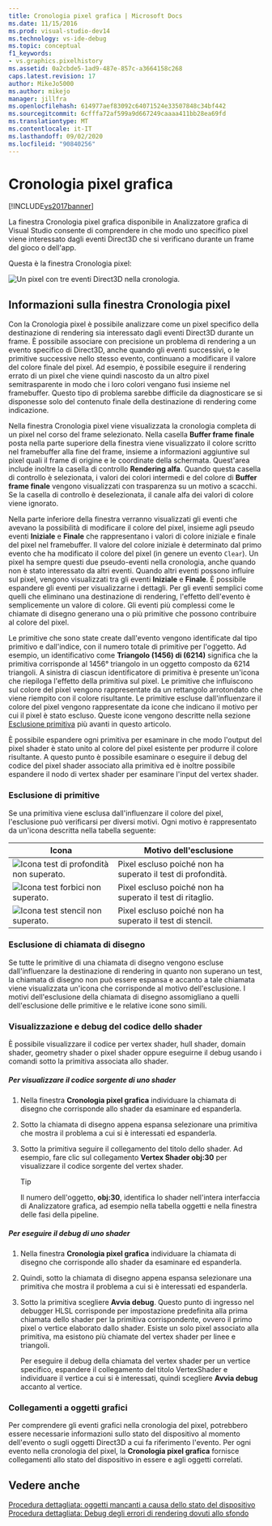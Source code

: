 ```yaml
---
title: Cronologia pixel grafica | Microsoft Docs
ms.date: 11/15/2016
ms.prod: visual-studio-dev14
ms.technology: vs-ide-debug
ms.topic: conceptual
f1_keywords:
- vs.graphics.pixelhistory
ms.assetid: 0a2cbde5-1ad9-487e-857c-a3664158c268
caps.latest.revision: 17
author: MikeJo5000
ms.author: mikejo
manager: jillfra
ms.openlocfilehash: 614977aef83092c64071524e33507848c34bf442
ms.sourcegitcommit: 6cfffa72af599a9d667249caaaa411bb28ea69fd
ms.translationtype: MT
ms.contentlocale: it-IT
ms.lasthandoff: 09/02/2020
ms.locfileid: "90840256"
---
```

# <a name="graphics-pixel-history"></a>Cronologia pixel grafica
[!INCLUDE[vs2017banner](../includes/vs2017banner.md)]

La finestra Cronologia pixel grafica disponibile in Analizzatore grafica di Visual Studio consente di comprendere in che modo uno specifico pixel viene interessato dagli eventi Direct3D che si verificano durante un frame del gioco o dell'app.  
  
 Questa è la finestra Cronologia pixel:  
  
 ![Un pixel con tre eventi Direct3D nella cronologia.](../debugger/media/gfx-diag-demo-pixel-history-orientation.png "gfx_diag_demo_pixel_history_orientation")  
  
## <a name="understanding-the-pixel-history-window"></a>Informazioni sulla finestra Cronologia pixel  
 Con la Cronologia pixel è possibile analizzare come un pixel specifico della destinazione di rendering sia interessato dagli eventi Direct3D durante un frame. È possibile associare con precisione un problema di rendering a un evento specifico di Direct3D, anche quando gli eventi successivi, o le primitive successive nello stesso evento, continuano a modificare il valore del colore finale del pixel. Ad esempio, è possibile eseguire il rendering errato di un pixel che viene quindi nascosto da un altro pixel semitrasparente in modo che i loro colori vengano fusi insieme nel framebuffer. Questo tipo di problema sarebbe difficile da diagnosticare se si disponesse solo del contenuto finale della destinazione di rendering come indicazione.  
  
 Nella finestra Cronologia pixel viene visualizzata la cronologia completa di un pixel nel corso del frame selezionato. Nella casella **Buffer frame finale** posta nella parte superiore della finestra viene visualizzato il colore scritto nel framebuffer alla fine del frame, insieme a informazioni aggiuntive sul pixel quali il frame di origine e le coordinate della schermata. Quest'area include inoltre la casella di controllo **Rendering alfa**. Quando questa casella di controllo è selezionata, i valori dei colori intermedi e del colore di **Buffer frame finale** vengono visualizzati con trasparenza su un motivo a scacchi. Se la casella di controllo è deselezionata, il canale alfa dei valori di colore viene ignorato.  
  
 Nella parte inferiore della finestra verranno visualizzati gli eventi che avevano la possibilità di modificare il colore del pixel, insieme agli pseudo eventi **Iniziale** e **Finale** che rappresentano i valori di colore iniziale e finale del pixel nel framebuffer. Il valore del colore iniziale è determinato dal primo evento che ha modificato il colore del pixel (in genere un evento `Clear`). Un pixel ha sempre questi due pseudo-eventi nella cronologia, anche quando non è stato interessato da altri eventi. Quando altri eventi possono influire sul pixel, vengono visualizzati tra gli eventi **Iniziale** e **Finale**. È possibile espandere gli eventi per visualizzarne i dettagli. Per gli eventi semplici come quelli che eliminano una destinazione di rendering, l'effetto dell'evento è semplicemente un valore di colore. Gli eventi più complessi come le chiamate di disegno generano una o più primitive che possono contribuire al colore del pixel.  
  
 Le primitive che sono state create dall'evento vengono identificate dal tipo primitivo e dall'indice, con il numero totale di primitive per l'oggetto. Ad esempio, un identificativo come **Triangolo (1456) di (6214)** significa che la primitiva corrisponde al 1456° triangolo in un oggetto composto da 6214 triangoli. A sinistra di ciascun identificatore di primitiva è presente un'icona che riepiloga l'effetto della primitiva sul pixel. Le primitive che influiscono sul colore del pixel vengono rappresentate da un rettangolo arrotondato che viene riempito con il colore risultante. Le primitive escluse dall'influenzare il colore del pixel vengono rappresentate da icone che indicano il motivo per cui il pixel è stato escluso. Queste icone vengono descritte nella sezione [Esclusione primitiva](../debugger/graphics-pixel-history.md#exclusion) più avanti in questo articolo.  
  
 È possibile espandere ogni primitiva per esaminare in che modo l'output del pixel shader è stato unito al colore del pixel esistente per produrre il colore risultante. A questo punto è possibile esaminare o eseguire il debug del codice del pixel shader associato alla primitiva ed è inoltre possibile espandere il nodo di vertex shader per esaminare l'input del vertex shader.  
  
### <a name="primitive-exclusion"></a><a name="exclusion"></a> Esclusione di primitive  
 Se una primitiva viene esclusa dall'influenzare il colore del pixel, l'esclusione può verificarsi per diversi motivi. Ogni motivo è rappresentato da un'icona descritta nella tabella seguente:  
  
|Icona|Motivo dell'esclusione|  
|----------|--------------------------|  
|![Icona test di profondità non superato.](../debugger/media/vsg-hist-icon-failed-depth.png "vsg_hist_icon_failed_depth")|Pixel escluso poiché non ha superato il test di profondità.|  
|![Icona test forbici non superato.](../debugger/media/vsg-hist-icon-failed-scissor.png "vsg_hist_icon_failed_scissor")|Pixel escluso poiché non ha superato il test di ritaglio.|  
|![Icona test stencil non superato.](../debugger/media/vsg-hist-icon-failed-stencil.png "vsg_hist_icon_failed_stencil")|Pixel escluso poiché non ha superato il test di stencil.|  
  
### <a name="draw-call-exclusion"></a>Esclusione di chiamata di disegno  
 Se tutte le primitive di una chiamata di disegno vengono escluse dall'influenzare la destinazione di rendering in quanto non superano un test, la chiamata di disegno non può essere espansa e accanto a tale chiamata viene visualizzata un'icona che corrisponde al motivo dell'esclusione. I motivi dell'esclusione della chiamata di disegno assomigliano a quelli dell'esclusione delle primitive e le relative icone sono simili.  
  
### <a name="viewing-and-debugging-shader-code"></a>Visualizzazione e debug del codice dello shader  
 È possibile visualizzare il codice per vertex shader, hull shader, domain shader, geometry shader o pixel shader oppure eseguirne il debug usando i comandi sotto la primitiva associata allo shader.  
  
##### <a name="to-view-a-shaders-source-code"></a>Per visualizzare il codice sorgente di uno shader  
  
1. Nella finestra **Cronologia pixel grafica** individuare la chiamata di disegno che corrisponde allo shader da esaminare ed espanderla.  
  
2. Sotto la chiamata di disegno appena espansa selezionare una primitiva che mostra il problema a cui si è interessati ed espanderla.  
  
3. Sotto la primitiva seguire il collegamento del titolo dello shader. Ad esempio, fare clic sul collegamento **Vertex Shader obj:30** per visualizzare il codice sorgente del vertex shader.  
  
    > [!TIP]
    > Il numero dell'oggetto, **obj:30**, identifica lo shader nell'intera interfaccia di Analizzatore grafica, ad esempio nella tabella oggetti e nella finestra delle fasi della pipeline.  
  
##### <a name="to-debug-a-shader"></a>Per eseguire il debug di uno shader  
  
1. Nella finestra **Cronologia pixel grafica** individuare la chiamata di disegno che corrisponde allo shader da esaminare ed espanderla.  
  
2. Quindi, sotto la chiamata di disegno appena espansa selezionare una primitiva che mostra il problema a cui si è interessati ed espanderla.  
  
3. Sotto la primitiva scegliere **Avvia debug**. Questo punto di ingresso nel debugger HLSL corrisponde per impostazione predefinita alla prima chiamata dello shader per la primitiva corrispondente, ovvero il primo pixel o vertice elaborato dallo shader. Esiste un solo pixel associato alla primitiva, ma esistono più chiamate del vertex shader per linee e triangoli.  
  
     Per eseguire il debug della chiamata del vertex shader per un vertice specifico, espandere il collegamento del titolo VertexShader e individuare il vertice a cui si è interessati, quindi scegliere **Avvia debug** accanto al vertice.  
  
### <a name="links-to-graphics-objects"></a>Collegamenti a oggetti grafici  
 Per comprendere gli eventi grafici nella cronologia del pixel, potrebbero essere necessarie informazioni sullo stato del dispositivo al momento dell'evento o sugli oggetti Direct3D a cui fa riferimento l'evento. Per ogni evento nella cronologia del pixel, la **Cronologia pixel grafica** fornisce collegamenti allo stato del dispositivo in essere e agli oggetti correlati.  
  
## <a name="see-also"></a>Vedere anche  
 [Procedura dettagliata: oggetti mancanti a causa dello stato del dispositivo](../debugger/walkthrough-missing-objects-due-to-device-state.md)   
 [Procedura dettagliata: Debug degli errori di rendering dovuti allo sfondo](../debugger/walkthrough-debugging-rendering-errors-due-to-shading.md)
